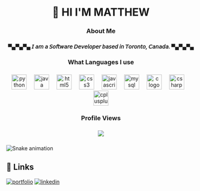 <h1 align="center">👋 HI I'M MATTHEW</h1>

###

<h3 align="center">About Me</h3>

###

<h5 align="center">▀▄▀▄▀▄ 𝘐 𝘢𝘮 𝘢 𝘚𝘰𝘧𝘵𝘸𝘢𝘳𝘦 𝘋𝘦𝘷𝘦𝘭𝘰𝘱𝘦𝘳 𝘣𝘢𝘴𝘦𝘥 𝘪𝘯 𝘛𝘰𝘳𝘰𝘯𝘵𝘰, 𝘊𝘢𝘯𝘢𝘥𝘢. ▀▄▀▄▀▄</h5>

###

<h3 align="center">What Languages I use</h3>

###

<div align="center">
  <img src="https://cdn.jsdelivr.net/gh/devicons/devicon/icons/python/python-original.svg" height="40" alt="python logo"  />
  <img width="12" />
  <img src="https://cdn.jsdelivr.net/gh/devicons/devicon/icons/java/java-original.svg" height="40" alt="java logo"  />
  <img width="12" />
  <img src="https://cdn.jsdelivr.net/gh/devicons/devicon/icons/html5/html5-original.svg" height="40" alt="html5 logo"  />
  <img width="12" />
  <img src="https://cdn.jsdelivr.net/gh/devicons/devicon/icons/css3/css3-original.svg" height="40" alt="css3 logo"  />
  <img width="12" />
  <img src="https://cdn.jsdelivr.net/gh/devicons/devicon/icons/javascript/javascript-original.svg" height="40" alt="javascript logo"  />
  <img width="12" />
  <img src="https://cdn.jsdelivr.net/gh/devicons/devicon/icons/mysql/mysql-original.svg" height="40" alt="mysql logo"  />
  <img width="12" />
  <img src="https://cdn.jsdelivr.net/gh/devicons/devicon/icons/c/c-original.svg" height="40" alt="c logo"  />
  <img width="12" />
  <img src="https://cdn.jsdelivr.net/gh/devicons/devicon/icons/csharp/csharp-original.svg" height="40" alt="csharp logo"  />
  <img width="12" />
  <img src="https://cdn.jsdelivr.net/gh/devicons/devicon/icons/cplusplus/cplusplus-original.svg" height="40" alt="cplusplus logo"  />
</div>

###

<h3 align="center">Profile Views</h3>

###

<div align="center">
  <img src="https://profile-counter.glitch.me/MatthewBoden/count.svg?"  />
</div>

###

<img src="https://raw.githubusercontent.com/MatthewBoden/MatthewBoden/output/snake.svg" alt="Snake animation" />

###


## 🔗 Links
[![portfolio](https://img.shields.io/badge/my_portfolio-000?style=for-the-badge&logo=ko-fi&logoColor=white)](https://matthewboden.github.io/)
[![linkedin](https://img.shields.io/badge/linkedin-0A66C2?style=for-the-badge&logo=linkedin&logoColor=white)](https://www.linkedin.com/in/matthew-bodenstein/)




